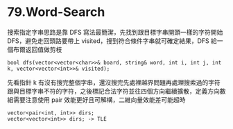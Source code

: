 # 79.Word-Search

搜索指定字串思路是靠 DFS 寫法最簡潔，先找到跟目標字串開頭一樣的字符開始 DFS，避免走回頭路要帶上 visited，搜到符合條件字串就可確定結果，DFS 給一個布爾返回值做剪枝

```
bool dfs(vector<vector<char>>& board, string& word, int i, int j, int k, vector<vector<int>>& visited);
```

先看指針 k 有沒有搜完整個字串，還沒搜完先處裡越界問題再處理搜索過的字符跟與目標字串不符的字符，之後標記合法字符並往四個方向繼續擴散，定義方向數組需要注意使用 pair 效能更好且可解構，二維向量效能差可能超時

```
vector<pair<int, int>> dirs;
vector<vector<int>> dirs; -> TLE
```
